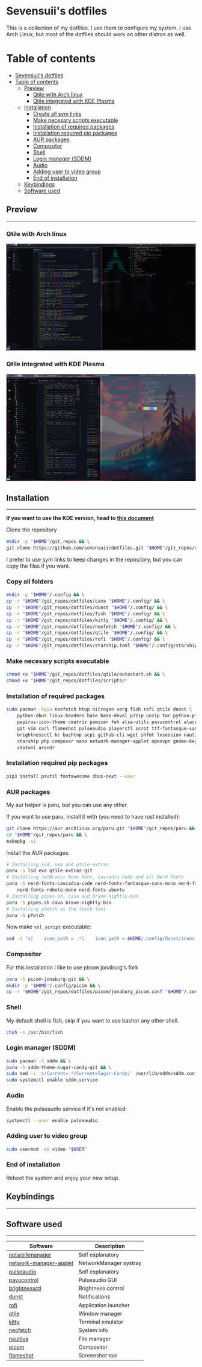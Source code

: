 # Sevensuii's dotfiles
This is a collection of my dotfiles. I use them to configure my system. I use Arch Linux, but most of the dotfiles should work on other distros as well.

# Table of contents
- [Sevensuii's dotfiles](#sevensuiis-dotfiles)
- [Table of contents](#table-of-contents)
  - [Preview](#preview)
    - [Qtile with Arch linux](#qtile-with-arch-linux)
    - [Qtile integrated with KDE Plasma](#qtile-integrated-with-kde-plasma)
  - [Installation](#installation)
    - [Create all sym links](#create-all-sym-links)
    - [Make necesary scripts executable](#make-necesary-scripts-executable)
    - [Installation of required packages](#installation-of-required-packages)
    - [Installation required pip packages](#installation-required-pip-packages)
    - [AUR packages](#aur-packages)
    - [Compositor](#compositor)
    - [Shell](#shell)
    - [Login manager (SDDM)](#login-manager-sddm)
    - [Audio](#audio)
    - [Adding user to video group](#adding-user-to-video-group)
    - [End of installation](#end-of-installation)
  - [Keybindings](#keybindings)
  - [Software used](#software-used)


## Preview
---

### Qtile with Arch linux
![Qtile preview 1](https://github.com/sevensuii/dotfiles/blob/master/screenshots/qtile.png)

<!--![Qtile preview 2](https://)-->

### Qtile integrated with KDE Plasma

![Qtile integrated with KDE Plasma 1](https://github.com/sevensuii/dotfiles/blob/master/screenshots/qtile_kde.png)

<!--![Qtile integrated with KDE Plasma 2](https://)-->

## Installation
---

**If you want to use the KDE version, head to [this document](https://github.com/sevensuii/dotfiles/blob/master/qtile_inside_kde/README.MD)**

Clone the repository

```bash
mkdir -p "$HOME"/git_repos && \
git clone https://github.com/sevensuii/dotfiles.git "$HOME"/git_repos/dotfiles
```

I prefer to use sym links to keep changes in the repository, but you can copy the files if you want.

### Copy all folders

```bash
mkdir -p "$HOME"/.config && \
cp -r "$HOME"/git_repos/dotfiles/cava "$HOME"/.config/ && \
cp -r "$HOME"/git_repos/dotfiles/dunst "$HOME"/.config/ && \
cp -r "$HOME"/git_repos/dotfiles/fish "$HOME"/.config/ && \
cp -r "$HOME"/git_repos/dotfiles/kitty "$HOME"/.config/ && \
cp -r "$HOME"/git_repos/dotfiles/neofetch "$HOME"/.config/ && \
cp -r "$HOME"/git_repos/dotfiles/qtile "$HOME"/.config/ && \
cp -r "$HOME"/git_repos/dotfiles/rofi "$HOME"/.config/ && \
cp -r "$HOME"/git_repos/dotfiles/starship.toml "$HOME"/.config/starship.toml
```

### Make necesary scripts executable

```bash
chmod +x "$HOME"/git_repos/dotfiles/qtile/autostart.sh && \
chmod +x "$HOME"/git_repos/dotfiles/scripts/*
```

### Installation of required packages

```bash
sudo pacman -Syyu neofetch htop nitrogen xorg fish rofi qtile dunst \
    python-dbus linux-headers base base-devel p7zip unzip tar python-pip \
    papirus-icon-theme cmatrix pamixer feh alsa-utils pavucontrol alacritty \
    git vim curl flameshot pulseaudio playerctl scrot ttf-fantasque-sans-mono \
    brightnessctl bc bashtop acpi github-cli wget shfmt lxsession nautilus kitty \
    starship php composer nano network-manager-applet openvpn gnome-keyring sysstat \
    xdotool arandr
```


### Installation required pip packages

```bash
pip3 install psutil fontawesome dbus-next --user
```

### AUR packages

My aur helper is paru, but you can use any other.

If you want to use paru, install it with (you need to have rust installed):

```bash
git clone https://aur.archlinux.org/paru.git "$HOME"/git_repos/paru && \
cd "$HOME"/git_repos/paru && \
makepkg -si
```

Install the AUR packages:

```bash
# Installing lsd, exa and qtile-extras
paru -S lsd exa qtile-extras-git
# Installing JetBrains Mono Font, Cascadia Code and all Nerd Fonts
paru -S nerd-fonts-cascadia-code nerd-fonts-fantasque-sans-mono nerd-fonts-jetbrains-mono \
    nerd-fonts-roboto-mono nerd-fonts-ubuntu
# Installing pipes.sh, cava and brave-nightly-bin
paru -S pipes.sh cava brave-nightly-bin
# Installing pfetch as the fetch tool
paru -S pfetch
```

Now make `vol_script` executable:

```bash
sed -i "s|    icon_path = .*|    icon_path = $HOME/.config/dunst/icons|" "$HOME"/.config/dunst/dunstrc
```

### Compositor

For this installation I like to use picom jonaburg's fork

```bash
paru -S picom-jonaburg-git && \
mkdir -p "$HOME"/.config/picom && \
cp -r "$HOME"/git_repos/dotfiles/picom/jonaburg_picom.conf "$HOME"/.config/picom/picom.conf
```

### Shell

My default shell is fish, skip if you want to use bashor any other shell.

```bash
chsh -s /usr/bin/fish
```

### Login manager (SDDM)

```bash
sudo pacman -S sddm && \
paru -S sddm-theme-sugar-candy-git && \
sudo sed -i 's/Current=.*/Current=Sugar-Candy/' /usr/lib/sddm/sddm.conf.d/default.conf && \
sudo systemctl enable sddm.service
```

### Audio 

Enable the pulseaudio service if it's not enabled:

```bash
systemctl --user enable pulseaudio
```

### Adding user to video group

```bash
sudo usermod -aG video "$USER"
```

### End of installation

Reboot the system and enjoy your new setup.

## Keybindings
---

## Software used
---
| Software                                                                          | Description            |
|-----------------------------------------------------------------------------------|------------------------|
| [networkmanager](https://wiki.archlinux.org/title/NetworkManager)                 | Self explanatory       |
| [network-manager-applet](https://wiki.archlinux.org/title/NetworkManager)         | NetworkManager systray |
| [pulseaudio](https://wiki.archlinux.org/title/PulseAudio)                         | Self explanatory       |
| [pavucontrol](https://archlinux.org/packages/extra/x86_64/pavucontrol)            | Pulseaudio GUI         |
| [brightnessctl](https://archlinux.org/packages/community/x86_64/brightnessctl)    | Brightness control     |
| [dunst](https://wiki.archlinux.org/title/Dunst)                                   | Notifications          |
| [rofi](https://wiki.archlinux.org/title/Rofi)                                     | Application launcher   |
| [qtile](https://wiki.archlinux.org/title/Qtile)                                   | Window manager         |
| [kitty](https://wiki.archlinux.org/title/Kitty)                                   | Terminal emulator      |
| [neofetch](https://archlinux.org/packages/community/any/neofetch/)                | System info            |
| [nautilus](https://wiki.archlinux.org/title/Nautilus)                             | File manager           |
| [picom](https://wiki.archlinux.org/title/Picom)                                   | Compositor             |
| [flameshot](https://archlinux.org/packages/community/x86_64/flameshot/)           | Screenshot tool        |

